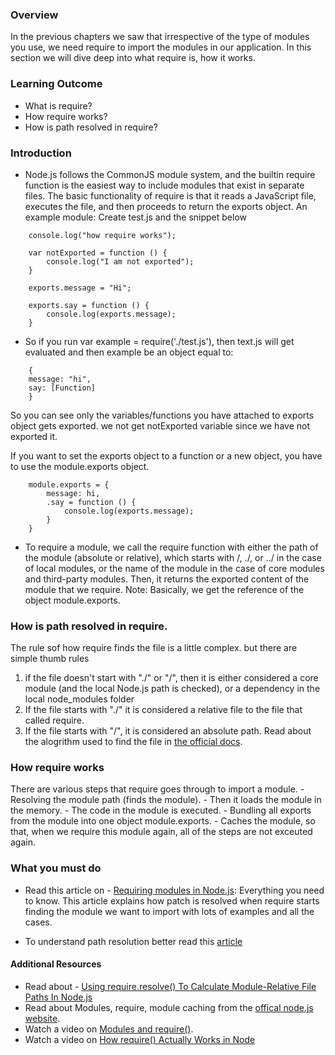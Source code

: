 ### Overview
In the previous chapters we saw that irrespective of the type of modules you use, we need require to import the modules in our application. In this section we will dive deep into what require is, how it works.

### Learning Outcome
- What is require?
- How require works?
- How is path resolved in require?

### Introduction
-  Node.js follows the CommonJS module system, and the builtin require function is the easiest way to include modules that exist in separate files. The basic functionality of require is that it reads a JavaScript file, executes the file, and then proceeds to return the exports object.  An example module: 
Create test.js and the snippet below
```
    console.log("how require works");

    var notExported = function () {
        console.log("I am not exported");
    }

    exports.message = "Hi";

    exports.say = function () {
        console.log(exports.message);
    }
```

- So if you run var example = require('./test.js'), then text.js will get evaluated and then example be an object equal to:

```
    {
    message: "hi",
    say: [Function]
    }
```

So you can see only the variables/functions you have attached to exports object gets exported. we not get notExported variable since we have not exported it.

If you want to set the exports object to a function or a new object, you have to use the module.exports object. 

```
    module.exports = {
        message: hi,
        .say = function () {
            console.log(exports.message);
        }
    }
```

- To require a module, we call the require function with either the path of the module (absolute or relative), which starts with /, ./, or ../ in the case of local modules, or the name of the module in the case of core modules and third-party modules.
Then, it returns the exported content of the module that we require.
Note: Basically, we get the reference of the object module.exports.

### How is path resolved in require.
The rule sof how require finds the file is a little complex. but there are simple thumb rules 
1. if the file doesn't start with "./" or "/", then it is either considered a core module (and the local Node.js path is checked), or a dependency in the local node_modules folder
2. If the file starts with "./" it is considered a relative file to the file that called require.
3. If the file starts with "/", it is considered an absolute path.
Read about the alogrithm used to find the file in [the official docs](https://nodejs.org/docs/v0.4.2/api/modules.html#all_Together...).


### How require works
There are various steps that require goes through to import a module.
    - Resolving the module path (finds the module).
    - Then it loads the module in the memory.
    - The code in the module is executed.
    - Bundling all exports from the module into one object module.exports.
    - Caches the module, so that, when we require this module again, all of the steps are not exceuted again.


### What you must do
- Read this article on - [Requiring modules in Node.js](https://medium.com/edge-coders/requiring-modules-in-node-js-everything-you-need-to-know-e7fbd119be8): Everything you need to know.
This article explains how patch is resolved when require starts finding the module we want to import with lots of examples and all the cases. 

- To understand path resolution better read this [article](https://medium.com/maxkimambo/how-does-node-module-loading-actually-work-8aa63849f5ae)


#### Additional Resources
- Read about - [Using require.resolve() To Calculate Module-Relative File Paths In Node.js](https://www.bennadel.com/blog/3243-using-require-resolve-to-calculate-module-relative-file-paths-in-node-js.htm)
- Read about Modules, require, module caching from the [offical node.js website](https://nodejs.org/api/modules.html).
- Watch a video on [Modules and require()](https://www.youtube.com/watch?v=xHLd36QoS4k).
- Watch a video on [How require() Actually Works in Node](https://www.youtube.com/watch?v=DZSMhgklXmw)






